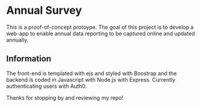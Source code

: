 
# Annual Survey

This is a proof-of-concept protoype. The goal of this project is to develop a web-app to enable annual data reporting to be captured online and updated annually. 


## Information

The front-end is templated with ejs and styled with Boostrap and the backend is coded in Javascript with Node.js with Express. Currently authenticating users with Auth0.

Thanks for stopping by and reviewing my repo!
